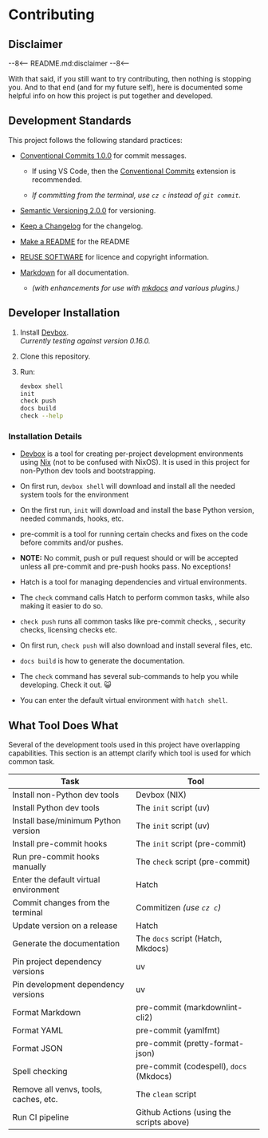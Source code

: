 # Contributing

<!--
    SPDX-FileCopyrightText: 2025-present Krys Lawrence <aquarion.5.krystopher@spamgourmet.org>
    SPDX-License-Identifier: CC-BY-SA-4.0
-->

<!--
    aquarion-docs documentation © 2025-present by Krys Lawrence is licensed under
    Creative Commons Attribution-ShareAlike 4.0 International. To view a copy of this
    license, visit <https://creativecommons.org/licenses/by-sa/4.0/>
-->

## Disclaimer

--8<--
README.md:disclaimer
--8<--

With that said, if you still want to try contributing, then nothing is stopping you.
And to that end (and for my future self), here is documented some helpful info on how
this project is put together and developed.

## Development Standards

This project follows the following standard practices:

- [Conventional Commits 1.0.0](https://www.conventionalcommits.org/en/v1.0.0/) for
  commit messages.

    - If using VS Code, then the
      [Conventional Commits](https://marketplace.visualstudio.com/items?itemName=vivaxy.vscode-conventional-commits)
      extension is recommended.

    - _If committing from the terminal, use `cz c` instead of `git commit`._

- [Semantic Versioning 2.0.0](https://semver.org/spec/v2.0.0.html) for versioning.

- [Keep a Changelog](https://keepachangelog.com/en/1.1.0/) for the changelog.

- [Make a README](https://www.makeareadme.com/) for the README

- [REUSE SOFTWARE](https://reuse.software/) for licence and copyright information.

- [Markdown](https://commonmark.org/) for all documentation.
    - _(with enhancements for use with [mkdocs](https://www.mkdocs.org/) and various
      plugins.)_

## Developer Installation

1. Install [Devbox](https://www.jetify.com/docs/devbox/installing_devbox/). \
   _Currently testing against version 0.16.0._

1. Clone this repository.

1. Run:

   ```sh linenums="1"
   devbox shell
   init
   check push
   docs build
   check --help
   ```

### Installation Details

- [Devbox](https://www.jetify.com/devbox) is a tool for creating per-project development
  environments using [Nix](https://github.com/NixOS/nix) (not to be confused with
  NixOS).  It is used in this project for non-Python dev tools and bootstrapping.

- On first run, `devbox shell` will download and install all the needed system tools
  for the environment

- On the first run, `init` will download and install the base Python version, needed
  commands, hooks, etc.

- pre-commit is a tool for running certain checks and fixes on the code before commits
  and/or pushes.

- **NOTE:** No commit, push or pull request should or will be accepted unless all
  pre-commit and pre-push hooks pass.  No exceptions!

- Hatch is a tool for managing dependencies and virtual environments.

- The `check` command calls Hatch to perform common tasks, while also making it easier
  to do so.

- `check push` runs all common tasks like pre-commit checks, , security checks,
  licensing checks etc.

- On first run, `check push` will also download and install several files, etc.

- `docs build` is how to generate the documentation.

- The `check` command has several sub-commands to help you while developing.  Check it
  out. 😺

- You can enter the default virtual environment with `hatch shell`.

## What Tool Does What

Several of the development tools used in this project have overlapping capabilities.
This section is an attempt clarify which tool is used for which common task.

| Task                                      | Tool                                     |
| ----------------------------------------- | ---------------------------------------- |
| Install non-Python dev tools              | Devbox (NIX)                             |
| Install Python dev tools                  | The `init` script (uv)                   |
| Install base/minimum Python version       | The `init` script (uv)                   |
| Install pre-commit hooks                  | The `init` script (pre-commit)           |
| Run pre-commit hooks manually             | The `check` script (pre-commit)          |
| Enter the default virtual environment     | Hatch                                    |
| Commit changes from the terminal          | Commitizen _(use `cz c`)_                |
| Update version on a release               | Hatch                                    |
| Generate the documentation                | The `docs` script (Hatch, Mkdocs)        |
| Pin project dependency versions           | uv                                       |
| Pin development dependency versions       | uv                                       |
| Format Markdown                           | pre-commit (markdownlint-cli2)           |
| Format YAML                               | pre-commit (yamlfmt)                     |
| Format JSON                               | pre-commit (pretty-format-json)          |
| Spell checking                            | pre-commit (codespell), `docs` (Mkdocs)  |
| Remove all venvs, tools, caches, etc.     | The `clean` script                       |
| Run CI pipeline                           | Github Actions (using the scripts above) |
